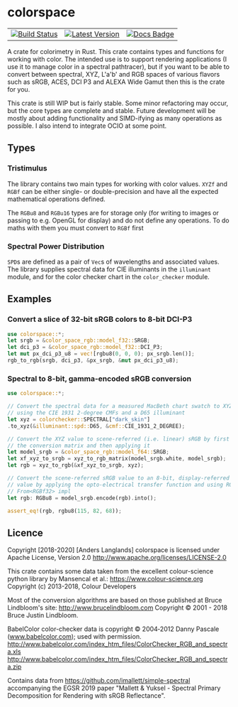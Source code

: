 # colorspace

| | | |
|-|-|-|
| [![Build Status]][travis] | [![Latest Version]][crates.io] | [![Docs Badge]][docs.rs] |

[Build Status]: https://img.shields.io/travis/anderslanglands/colorspace-rs/master?style=for-the-badge
[travis]: https://travis-ci.com/anderslanglands/colorspace-rs
[Latest Version]: https://img.shields.io/crates/v/colorspace.svg?style=for-the-badge
[crates.io]: https://crates.io/crates/colorspace
[Docs Badge]:https://img.shields.io/badge/docs.rs-rustdoc-green?style=for-the-badge
[docs.rs]:https://docs.rs/colorspace


 A crate for colorimetry in Rust.
 This crate contains types and functions for working with color. The intended use is to support rendering applications (I use it to manage color in a spectral pathtracer), but if you want to be able to convert between spectral, XYZ, L'a'b' and RGB spaces of various flavors such as sRGB, ACES, DCI P3 and ALEXA Wide Gamut then this is the crate for you.

 This crate is still WIP but is fairly stable. Some minor refactoring may occur, but the core types are complete and stable. Future development will be mostly about adding functionality and SIMD-ifying as many operations as possible. I also intend to integrate OCIO at some point.
 
 ## Types
 ### Tristimulus 
 The library contains two main types for working with color values. `XYZf` and `RGBf` can be either single- or double-precision and have all the expected mathematical operations defined.

 The `RGBu8` and `RGBu16` types are for storage only (for writing to images or passing to e.g. OpenGL for display) and do not define any operations. To do maths with them you must convert to `RGBf` first

 ### Spectral Power Distribution
 `SPD`s are defined as a pair of `Vec`s of wavelengths and associated values. The library supplies spectral data for CIE illuminants in the `illuminant` module, and for the color checker chart in the `color_checker` module.
 
 ## Examples
 ### Convert a slice of 32-bit sRGB colors to 8-bit DCI-P3
 ```rust
use colorspace::*;
let srgb = &color_space_rgb::model_f32::SRGB;
let dci_p3 = &color_space_rgb::model_f32::DCI_P3;
let mut px_dci_p3_u8 = vec![rgbu8(0, 0, 0); px_srgb.len()];
rgb_to_rgb(srgb, dci_p3, &px_srgb, &mut px_dci_p3_u8);
 ```

 ### Spectral to 8-bit, gamma-encoded sRGB conversion
 ```rust
use colorspace::*;

// Convert the spectral data for a measured MacBeth chart swatch to XYZ
// using the CIE 1931 2-degree CMFs and a D65 illuminant
let xyz = colorchecker::SPECTRAL["dark_skin"]
.to_xyz(&illuminant::spd::D65, &cmf::CIE_1931_2_DEGREE);

// Convert the XYZ value to scene-referred (i.e. linear) sRGB by first creating
// the conversion matrix and then applying it
let model_srgb = &color_space_rgb::model_f64::SRGB;
let xf_xyz_to_srgb = xyz_to_rgb_matrix(model_srgb.white, model_srgb);
let rgb = xyz_to_rgb(&xf_xyz_to_srgb, xyz);

// Convert the scene-referred sRGB value to an 8-bit, display-referred
// value by applying the opto-electrical transfer function and using RGBu8's
// From<RGBf32> impl
let rgb: RGBu8 = model_srgb.encode(rgb).into();

assert_eq!(rgb, rgbu8(115, 82, 68));
 ```

 
 ## Licence
Copyright [2018-2020] [Anders Langlands]
colorspace is licensed under Apache License, Version 2.0
http://www.apache.org/licenses/LICENSE-2.0

This crate contains some data taken from the excellent colour-science python
library by Mansencal et al.: <https://www.colour-science.org>
Copyright (c) 2013-2018, Colour Developers

Most of the conversion algorithms are based on those published at 
Bruce Lindbloom's site: <http://www.brucelindbloom.com>
Copyright © 2001 - 2018 Bruce Justin Lindbloom.

BabelColor color-checker data is copyright © 2004‐2012 Danny Pascale (www.babelcolor.com); used with permission.
<http://www.babelcolor.com/index_htm_files/ColorChecker_RGB_and_spectra.xls>
<http://www.babelcolor.com/index_htm_files/ColorChecker_RGB_and_spectra.zip>

Contains data from https://github.com/imallett/simple-spectral accompanying the EGSR 2019 paper "Mallett & Yuksel - Spectral Primary Decomposition for Rendering with sRGB Reflectance". 

